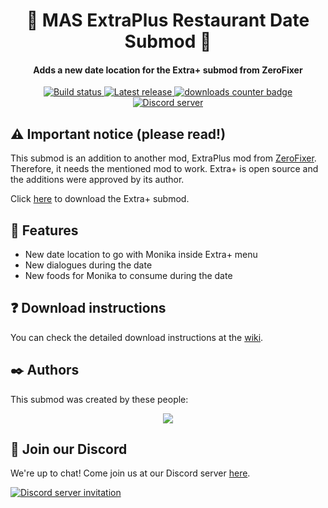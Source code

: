 <h1 align="center">🥞 MAS ExtraPlus Restaurant Date Submod 🥞</h1>
<h4 align="center">Adds a new date location for the Extra+ submod from ZeroFixer</h3>

<p align="center">
 <a href="https://github.com/my-otter-self/MAS_ExtraPlus_Restaurant
/actions/workflows/check.yml">
    <img alt="Build status" src="https://img.shields.io/github/workflow/status/my-otter-self/MAS_ExtraPlus_Restaurant/Run%20checks%20on%20push">
  </a>
  <a href="https://github.com/my-otter-self/MAS_ExtraPlus_Restaurant/releases/latest">
    <img alt="Latest release" src="https://img.shields.io/github/v/release/my-otter-self/MAS_ExtraPlus_Restaurant">
  </a>
    <a href="https://github.com/my-otter-self/MAS_ExtraPlus_Restaurant/releases/latest">
    <img alt="downloads counter badge" src="https://img.shields.io/github/downloads/my-otter-self/MAS_ExtraPlus_Restaurant/total">
  </a>
  <a href="https://mon.icu/discord">
    <img alt="Discord server" src="https://discordapp.com/api/guilds/970747033071804426/widget.png?style=shield">
  </a>
</p>


## ⚠️ Important notice (please read!)

This submod is an addition to another mod, ExtraPlus mod from [ZeroFixer](https://github.com/zer0fixer). Therefore, it needs the mentioned mod to work. Extra+ is open source and the additions were approved by its author. 

Click [here](https://github.com/zer0fixer/MAS-Extraplus) to download the Extra+ submod.


## 🌟 Features

  * New date location to go with Monika inside Extra+ menu
  * New dialogues during the date
  * New foods for Monika to consume during the date


## ❓ Download instructions

You can check the detailed download instructions at the [wiki]().


## ✒️ Authors

This submod was created by these people:

<p align="center">
  <a href="https://github.com/my-otter-self/MAS_ExtraPlus_Restaurant/graphs/contributors">
    <img src="https://contrib.rocks/image?repo=my-otter-self/MAS_ExtraPlus_Restaurant&max=6" />
  </a>
</p>


## 💬 Join our Discord

We're up to chat! Come join us at our Discord server [here](https://mon.icu/discord).

[![Discord server invitation](https://discordapp.com/api/guilds/970747033071804426/widget.png?style=banner3)](https://mon.icu/discord)
